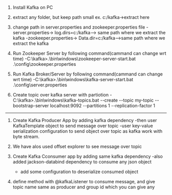 1. Install Kafka on PC

2. extract any folder, but keep path small ex. c:/kafka->extract here

3. change path in server.properties and zookeeper.properties file
	-server.properties-> log.dirs=c:/kafka--> same path where we extract the kafka
	-zookeeper.properties-> Data.dir=c:/kafka-->same path where we extract the kafka

4. Run Zookeeper Server by following command(cammand can change wrt time)
	-C:\kafka>.\bin\windows\zookeeper-server-start.bat .\config\zookeeper.properties
	
5. Run Kafka Broker/Server by following command(cammand can change wrt time)
	-C:\kafka>.\bin\windows\kafka-server-start.bat .\config\server.properties
	
6. Create topic over kafka server with partiotion
	-C:\kafka>.\bin\windows\kafka-topics.bat --create --topic my-topic --bootstrap-server localhost:9092 --partitions 1 --replication-factor 1
----------------------------------------------------------------------------------------------------

1. Create Kafka Producer App by adding kafka dependency
	-then user KafkaTemplate object to send message over topic
	-user key-value serialization configuration to send object over topic as kafka work with byte stream.
	
2. We have alos used offset explorer to see message over topic

3. Create Kafka Cconsumer app by adding same kafka dependency
	-also added jackson-databind dependency to consume any json object
	- add some configuration to deserialize consumed object
	
4. define method with @kafkaListener to consume message, and give topic name same as producer and group id which you can give any
